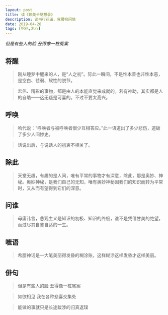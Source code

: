 ```yaml
---
layout: post
title: 读《琼美卡随想录》
description: 读书行花田，弯腰拾闲情
date: 2019-04-28
tags: [拾花,木心]
---
```


*但是有些人的脸 丑得像一桩冤案*

<!--more-->

## 将醒

> 刚从睡梦中醒来的人，是“人之初”。际此一瞬间，不是性本善也非性本恶，是空白、荏弱、软性的脱节。

> 宏伟、精彩的事物，都是由人的本能直觉来成就的。若有神助，其实都是人的自助——这无疑是可喜的。不过不要太高兴。

## 呼唤

> 哈代说：“呼唤者与被呼唤者很少互相答应。”此一语道出了多少悲伤，道破了多少人间惨史。

> 话说出后，与说话人的初衷不相关了。

## 除此

> 天堂无趣，有趣的是人间，唯有平常的事物才有深意，除此，那是奥妙、神秘。奥妙神秘，是我们自己的无知，唯有奥妙神秘因我们的知识而转为平常时，又从而有望得到它们的深意。

## 问谁

> 毋庸讳言，悲观主义是知识的初极、知识的终极，谁不是凭借甘美的绝望，而过尽其自鉴自适的一生。

## 嗻语

> 希腊神话是一大笔美丽得发昏的糊涂账，这样糊涂这样发昏才这样美丽。

## 俳句

> 但是有些人的脸 丑得像一桩冤案

> 如欲相见 我在各种悲喜交集处

> 能做的事就只是长途跋涉的归真返璞
